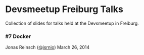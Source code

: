 Devsmeetup Freiburg Talks
=====

Collection of slides for talks held at the Devsmeetup in Freiburg.

### #7 Docker
Jonas Reinsch ([@jsrnio](https://twitter.com/jsrnio))
March 26, 2014
